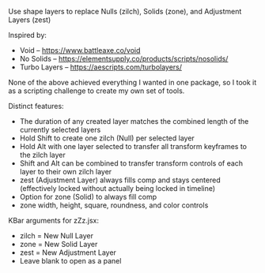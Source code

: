 Use shape layers to replace Nulls (zilch), Solids (zone), and Adjustment Layers (zest)

Inspired by:
- Void – https://www.battleaxe.co/void
- No Solids – https://elementsupply.co/products/scripts/nosolids/
- Turbo Layers – https://aescripts.com/turbolayers/

None of the above achieved everything I wanted in one package, so I took it as a scripting challenge to create my own set of tools.

Distinct features:
- The duration of any created layer matches the combined length of the currently selected layers
- Hold Shift to create one zilch (Null) per selected layer
- Hold Alt with one layer selected to transfer all transform keyframes to the zilch layer
- Shift and Alt can be combined to transfer transform controls of each layer to their own zilch layer
- zest (Adjustment Layer) always fills comp and stays centered (effectively locked without actually being locked in timeline)
- Option for zone (Solid) to always fill comp
- zone width, height, square, roundness, and color controls

KBar arguments for zZz.jsx:
- zilch = New Null Layer
- zone = New Solid Layer
- zest = New Adjustment Layer
- Leave blank to open as a panel
